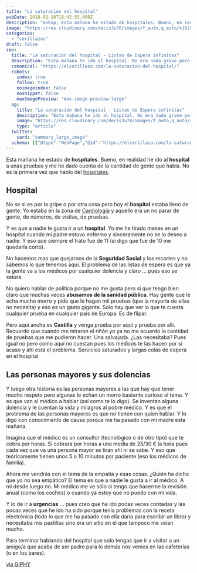 ```yaml
---
title: "La saturación del hospital"
pubDate: 2018-01-10T18:43:55.000Z
description: "&nbsp; Esta mañana he estado de hospitales. Bueno, en realidad he ido al hospital a unas pruebas y me he dado cuenta de la cantidad de gente que había. No es la primera vez que hablo del hospitales."
image: "https://res.cloudinary.com/decis3u78/images/f_auto,q_auto/v1625731580/hospital_wrftqh_5620f5bd/hospital_wrftqh_5620f5bd.jpg?_i=AA"
categories:
  - "cerillazos"
draft: false
seo:
  title: "La saturación del hospital - Listas de Espera infinitas"
  description: "Esta mañana he ido al hospital. No era nada grave pero me ha servido para ver que el hospital estaba saturado. Y es que abusamos a diestro y siniestro de la Sanidad pública. Luego vienen los recortes y nos quejamos. Ahí es nada."
  canonical: "https://elcerillazo.com/la-saturacion-del-hospital/"
  robots:
    index: true
    follow: true
    noimageindex: false
    nosnippet: false
    maxImagePreview: "max-image-preview:large"
  og:
    title: "La saturación del hospital - Listas de Espera infinitas"
    description: "Esta mañana he ido al hospital. No era nada grave pero me ha servido para ver que el hospital estaba saturado. Y es que abusamos a diestro y siniestro de la Sanidad pública. Luego vienen los recortes y nos quejamos. Ahí es nada."
    image: "https://res.cloudinary.com/decis3u78/images/f_auto,q_auto/v1625731580/hospital_wrftqh_5620f5bd/hospital_wrftqh_5620f5bd.jpg?_i=AA"
    type: "article"
  twitter:
    card: "summary_large_image"
  schema: [{"@type":"WebPage","@id":"https://elcerillazo.com/la-saturacion-del-hospital/","url":"https://elcerillazo.com/la-saturacion-del-hospital/","name":"La saturación del hospital - Listas de Espera infinitas","isPartOf":{"@id":"https://elcerillazo.com/#website"},"primaryImageOfPage":{"@id":"https://elcerillazo.com/la-saturacion-del-hospital/#primaryimage"},"image":{"@id":"https://elcerillazo.com/la-saturacion-del-hospital/#primaryimage"},"thumbnailUrl":"https://res.cloudinary.com/decis3u78/images/f_auto,q_auto/v1625731580/hospital_wrftqh_5620f5bd/hospital_wrftqh_5620f5bd.jpg?_i=AA","datePublished":"2018-01-10T19:43:55+00:00","author":{"@id":"https://elcerillazo.com/#/schema/person/368d5b496aeaf077b307f248a72abcd9"},"description":"Esta mañana he ido al hospital. No era nada grave pero me ha servido para ver que el hospital estaba saturado. Y es que abusamos a diestro y siniestro de la Sanidad pública. Luego vienen los recortes y nos quejamos. Ahí es nada.","breadcrumb":{"@id":"https://elcerillazo.com/la-saturacion-del-hospital/#breadcrumb"},"inLanguage":"es","potentialAction":[{"@type":"ReadAction","target":["https://elcerillazo.com/la-saturacion-del-hospital/"]}]},{"@type":"ImageObject","inLanguage":"es","@id":"https://elcerillazo.com/la-saturacion-del-hospital/#primaryimage","url":"https://res.cloudinary.com/decis3u78/images/f_auto,q_auto/v1625731580/hospital_wrftqh_5620f5bd/hospital_wrftqh_5620f5bd.jpg?_i=AA","contentUrl":"https://res.cloudinary.com/decis3u78/images/f_auto,q_auto/v1625731580/hospital_wrftqh_5620f5bd/hospital_wrftqh_5620f5bd.jpg?_i=AA","width":1024,"height":683,"caption":"hospital"},{"@type":"BreadcrumbList","@id":"https://elcerillazo.com/la-saturacion-del-hospital/#breadcrumb","itemListElement":[{"@type":"ListItem","position":1,"name":"Portada","item":"https://elcerillazo.com/"},{"@type":"ListItem","position":2,"name":"La saturación del hospital"}]},{"@type":"WebSite","@id":"https://elcerillazo.com/#website","url":"https://elcerillazo.com/","name":"El Cerillazo","description":"De pequeño hacía hogueras y jugaba con cerillas","potentialAction":[{"@type":"SearchAction","target":{"@type":"EntryPoint","urlTemplate":"https://elcerillazo.com/?s={search_term_string}"},"query-input":{"@type":"PropertyValueSpecification","valueRequired":true,"valueName":"search_term_string"}}],"inLanguage":"es"},{"@type":"Person","@id":"https://elcerillazo.com/#/schema/person/368d5b496aeaf077b307f248a72abcd9","name":"montywp","url":"https://elcerillazo.com/author/montywp/"}]
---
```


Esta mañana he estado de **hospitales**. Bueno, en realidad he ido al **hospital** a unas pruebas y me he dado cuenta de la cantidad de gente que había. No es la primera vez que hablo del [hospitales](https://elcerillazo.com/salas-espera-hospital/).

## Hospital

No se si es por la gripe o por otra cosa pero hoy el **hospital** estaba lleno de gente. Yo estaba en la zona de [Cardiología](https://es.wikipedia.org/wiki/Cardiolog%C3%ADa) y aquello era un no parar de gente, de números, de visitas, de pruebas.

Y es que a nadie le gusta ir a un **hospital**. Yo me he tirado meses en un hospital cuando mi padre estuvo enfermo y sinceramente no se lo deseo a nadie. Y eso que siempre el trato fue de 11 (si digo que fue de 10 me quedaría corto).

No hacemos mas que quejarnos de la **Seguridad Social** y los recortes y no sabemos lo que tenemos aquí. El problema de las listas de espera es que ya la gente va a los médicos por cualquier dolencia y claro … pues eso se satura.

No quiero hablar de política porque no me gusta pero si que tengo bien claro que muchas veces **abusamos de la sanidad pública**. Hay gente que le echa mucho morro y pide que le hagan mil pruebas (que la mayoría de ellas no necesita) y eso es un gasto gigante. Solo hay que ver lo que te cuesta cualquier prueba en cualquier país de Europa. Es de flipar.

Pero aquí ancha es **Castilla** y venga prueba por aquí y prueba por allí. Recuerdo que cuando me miraron el riñón yo ya no me acuerdo la cantidad de pruebas que me pudieron hacer. Una salvajada. ¿Las necesitaba? Pues igual no pero como aquí no cuestan pues los médicos te las hacen por si acaso y ahí está el problema. Servicios saturados y largas colas de espera en el hospital

## Las personas mayores y sus dolencias

Y luego otra historia es las personas mayores a las que hay que tener mucho respeto pero algunas le echan un morro bastante curioso al tema. Y es que van al médico a hablar (así como te lo digo). Se inventan alguna dolencia y le cuentan la vida y milagros al pobre médico. Y es que el problema de las personas mayores es que no tienen con quien hablar. Y lo digo con conocimiento de causa porque me ha pasado con mi madre esta mañana.

Imagina que el médico es un consultor (tecnológico o de otro tipo) que te cobra por horas. Si cobrara por horas a una media de 25/30 € la hora pues cada vez que va una persona mayor se tiran ahí ni se sabe. Y eso que teóricamente tienen unos 5 o 10 minutos por paciente (eso los médicos de familia).

Ahora me vendrás con el tema de la empatía y esas cosas. ¿Quién ha dicho que yo no sea empático? El tema es que a nadie le gusta a ir al médico. A mi desde luego no. Mi médico me ve sólo si tengo que hacerme la revisión anual (como los coches) o cuando ya estoy que no puedo con mi vida.

Y lo de ir a **urgencias** … pues creo que he ido pocas veces contadas y las pocas veces que he ido ha sido porque tenía problemas con la receta electrónica (todo lo que me ha pasado con ella daría para escribir un libro) y necesitaba mis pastillas sino era un sitio en el que tampoco me veían mucho.

Para terminar hablando del hospital que solo tengas que ir a visitar a un amigo/a que acaba de ser padre para lo demás nos vemos en las cafeterías (o en los bares).

[via GIPHY](https://giphy.com/gifs/mr-gif-9Ai5dIk8xvBm0)